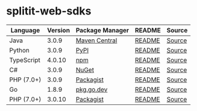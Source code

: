 # splitit-web-sdks

|Language|Version|Package Manager|README|Source|
|-|-|-|-|-|
|Java|3.0.9|[Maven Central](https://central.sonatype.com/artifact/com.konfigthis/splitit-web-java-sdk/3.0.9)|[README](https://github.com/konfig-dev/splitit-web-sdks/tree/HEAD/java#readme)|[Source](https://github.com/konfig-dev/splitit-web-sdks/tree/HEAD/java)|
|Python|3.0.9|[PyPI](https://pypi.org/project/splitit-web-python-sdk/3.0.9)|[README](https://github.com/konfig-dev/splitit-web-sdks/tree/HEAD/python#readme)|[Source](https://github.com/konfig-dev/splitit-web-sdks/tree/HEAD/python)|
|TypeScript|4.0.10|[npm](https://www.npmjs.com/package/splitit-web-typescript-sdk/v/4.0.10)|[README](https://github.com/konfig-dev/splitit-web-sdks/tree/HEAD/typescript#readme)|[Source](https://github.com/konfig-dev/splitit-web-sdks/tree/HEAD/typescript)|
|C#|3.0.9|[NuGet](https://nuget.org/packages/Splitit.Web.Net/3.0.9)|[README](https://github.com/konfig-dev/splitit-web-sdks/tree/HEAD/csharp#readme)|[Source](https://github.com/konfig-dev/splitit-web-sdks/tree/HEAD/csharp)|
|PHP (7.0+)|3.0.9|[Packagist](https://packagist.org/packages/konfig/splitit-web-php-sdk#3.0.9)|[README](https://github.com/konfig-dev/splitit-web-php-sdk/tree/HEAD#readme)|[Source](https://github.com/konfig-dev/splitit-web-php-sdk/tree/HEAD)|
|Go|1.8.9|[pkg.go.dev](https://pkg.go.dev/github.com/konfig-dev/splitit-web-sdks/go)|[README](https://github.com/konfig-dev/splitit-web-sdks/tree/HEAD/go#readme)|[Source](https://github.com/konfig-dev/splitit-web-sdks/tree/HEAD/go)|
|PHP (7.0+)|3.0.10|[Packagist](https://packagist.org/packages/konfig/splitit-web-php-guzzle6-sdk#3.0.10)|[README](https://github.com/konfig-dev/splitit-web-php-guzzle6-sdk/tree/HEAD#readme)|[Source](https://github.com/konfig-dev/splitit-web-php-guzzle6-sdk/tree/HEAD)|
